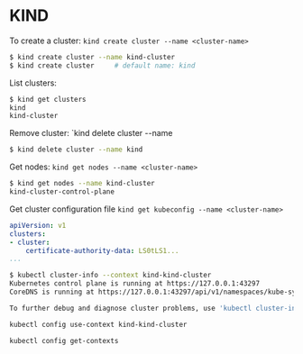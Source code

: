 # KIND

To create a cluster: `kind create cluster --name <cluster-name>`
```sh
$ kind create cluster --name kind-cluster
$ kind create cluster     # default name: kind
```

List clusters:
```sh
$ kind get clusters
kind
kind-cluster
```

Remove cluster: `kind delete cluster --name <cluster-name>
```sh
$ kind delete cluster --name kind
```


Get nodes: `kind get nodes --name <cluster-name>`
```sh
$ kind get nodes --name kind-cluster
kind-cluster-control-plane
```

Get cluster configuration file `kind get kubeconfig --name <cluster-name>`
```yaml
apiVersion: v1
clusters:
- cluster:
    certificate-authority-data: LS0tLS1...
...
```


```sh
$ kubectl cluster-info --context kind-kind-cluster
Kubernetes control plane is running at https://127.0.0.1:43297
CoreDNS is running at https://127.0.0.1:43297/api/v1/namespaces/kube-system/services/kube-dns:dns/proxy

To further debug and diagnose cluster problems, use 'kubectl cluster-info dump'.
```

```sh
kubectl config use-context kind-kind-cluster
```

```sh
kubectl config get-contexts
```




